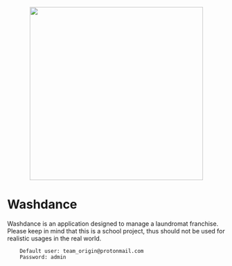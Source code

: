 <p align="center"><a href="https://laravel.com" target="_blank"><img src="https://raw.githubusercontent.com/laravel/art/master/logo-lockup/5%20SVG/2%20CMYK/1%20Full%20Color/laravel-logolockup-cmyk-red.svg" width="400"></a></p>

# Washdance

Washdance is an application designed to manage a laundromat franchise. Please keep in mind that this is a school project, thus should not be used for realistic usages in the real world.

```
    Default user: team_origin@protonmail.com
    Password: admin
```
